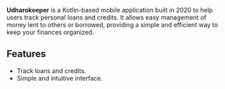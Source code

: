 **Udharokeeper** is a Kotlin-based mobile application built in 2020 to help users track personal loans and credits. It allows easy management of money lent to others or borrowed, providing a simple and efficient way to keep your finances organized.

## Features
- Track loans and credits.
- Simple and intuitive interface.
